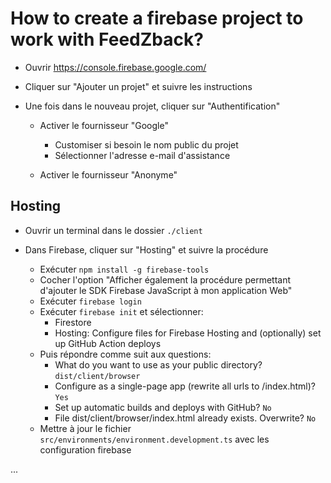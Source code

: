 # How to create a firebase project to work with FeedZback?

- Ouvrir https://console.firebase.google.com/

- Cliquer sur "Ajouter un projet" et suivre les instructions

- Une fois dans le nouveau projet, cliquer sur "Authentification"

  - Activer le fournisseur "Google"

    - Customiser si besoin le nom public du projet
    - Sélectionner l'adresse e-mail d'assistance

  - Activer le fournisseur "Anonyme"

## Hosting

- Ouvrir un terminal dans le dossier `./client`

- Dans Firebase, cliquer sur "Hosting" et suivre la procédure
  - Exécuter `npm install -g firebase-tools`
  - Cocher l'option "Afficher également la procédure permettant d'ajouter le SDK Firebase JavaScript à mon application Web"
  - Exécuter `firebase login`
  - Exécuter `firebase init` et sélectionner:
    - Firestore
    - Hosting: Configure files for Firebase Hosting and (optionally) set up GitHub Action deploys
  - Puis répondre comme suit aux questions:
    - What do you want to use as your public directory? `dist/client/browser`
    - Configure as a single-page app (rewrite all urls to /index.html)? `Yes`
    - Set up automatic builds and deploys with GitHub? `No`
    - File dist/client/browser/index.html already exists. Overwrite? `No`
  - Mettre à jour le fichier `src/environments/environment.development.ts` avec les configuration firebase

...
